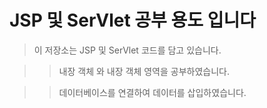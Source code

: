 # JSP 및 SerVlet 공부 용도 입니다

> 이 저장소는 JSP 및 SerVlet 코드를 담고 있습니다.

>>내장 객체 와 내장 객체 영역을 공부하였습니다.

>> 데이터베이스를 연결하여 데이터를 삽입하였습니다.